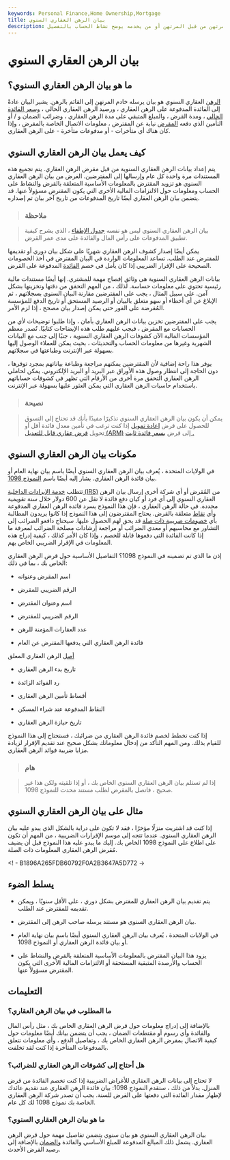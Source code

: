 ```yaml
---
keywords: Personal Finance,Home Ownership,Mortgage
title: بيان الرهن العقاري السنوي
description: بيان الرهن العقاري السنوي هو تقرير يتم إرساله إلى المرتهن من قبل المرتهن أو من يخدمه يوضح نشاط الحساب بالتفصيل.
---
```


# بيان الرهن العقاري السنوي
## ما هو بيان الرهن العقاري السنوي؟

[الرهن](/mortgagor) العقاري السنوي هو بيان يرسله خادم المرتهن إلى القائم بالرهن. يشير البيان عادةً إلى الفائدة المدفوعة على الرهن العقاري ، ورصيد الرهن العقاري الحالي ، [وسعر الفائدة الحالي](/interestrate) ، ومدة القرض ، والمبلغ المتبقي على مدة الرهن العقاري ، وضرائب الضمان و / أو التأمين الذي دفعه [المقرض](/lender) نيابة عن المقترض ، معلومات الاتصال الخاصة بالمقرض ، وإذا كان هناك أي متأخرات - أو مدفوعات متأخرة - على الرهن العقاري.

## كيف يعمل بيان الرهن العقاري السنوي

يتم إعداد بيانات الرهن العقاري السنوية من قبل مقرض الرهن العقاري. يتم تجميع هذه المستندات مرة واحدة كل عام وإرسالها إلى المقترضين. الغرض من بيان الرهن العقاري السنوي هو تزويد المقترض بالمعلومات الأساسية المتعلقة بالقرض والنشاط على الحساب ومعلومات حول الالتزامات المالية الأخرى التي يكون المقترض مسؤولاً عنها. قد يتضمن بيان الرهن العقاري أيضًا تاريخ المدفوعات من تاريخ آخر بيان تم إصداره.

> ### ملاحظة

> بيان الرهن العقاري السنوي ليس هو نفسه [جدول الإطفاء](/amortization_schedule) ، الذي يشرح كيفية تطبيق المدفوعات على رأس المال والفائدة على مدى عمر القرض.

>

يمكن أيضًا إصدار كشوف الرهن العقاري شهريًا على شكل بيان دوري أو تقديمها للمقترض عند الطلب. تساعد المعلومات الواردة في البيان المقترض في أخذ الخصومات الصحيحة على الإقرار الضريبي إذا كان يأمل في خصم [الفائدة](/interest) المدفوعة على القرض.

بيانات الرهن العقاري السنوية هي وثائق إفصاح مهمة للمشتري. إنها أيضًا مستندات مالية رئيسية تحتوي على معلومات حساسة. لذلك ، من المهم التحقق من دقتها وتخزينها بشكل آمن. على سبيل المثال ، يجب على المقترضين مقارنة البيان السنوي بسجلاتهم ، ثم الإبلاغ عن أي أخطاء أو سهو متعلق بالبيان أو الرصيد المستحق أو تاريخ الدفع للمؤسسة المُقرضة على الفور حتى يمكن إصدار بيان مصحح ، إذا لزم الأمر.

يجب على المقترضين تخزين بيانات الرهن العقاري بأمان ، وإذا طلبوا توضيحات لأي من الحسابات مع المقرض ، فيجب عليهم طلب هذه الإيضاحات كتابيًا. تُصدر معظم المؤسسات المالية الآن كشوفات الرهن العقاري السنوية ، جنبًا إلى جنب مع البيانات الشهرية وغيرها من معلومات الحساب والتحديثات ، بحيث يمكن للعملاء الوصول إليها بسهولة عبر الإنترنت وطباعتها في سجلاتهم.

يوفر هذا راحة إضافية لأن المقترضين يمكنهم مراجعة وطباعة بياناتهم بمجرد توفرها ، دون الحاجة إلى انتظار وصول هذه الأوراق عبر البريد أو البريد الإلكتروني. يمكن لحاملي الرهن العقاري التحقق مرة أخرى من الأرقام التي تظهر في كشوفات حساباتهم باستخدام حاسبات الرهن العقاري التي يمكن العثور عليها بسهولة عبر الإنترنت.

> ### نصيحة

> يمكن أن يكون بيان الرهن العقاري السنوي تذكيرًا مفيدًا بأنك قد تحتاج إلى التسوق للحصول على قرض [إعادة تمويل](/refinance) إذا كنت ترغب في تأمين معدل فائدة أقل أو تحويل [قرض عقاري قابل للتعديل (ARM)](/arm) إلى قرض [بسعر فائدة ثابت .](/fixedinterestrate)

>

## مكونات بيان الرهن العقاري السنوي

في الولايات المتحدة ، يُعرف بيان الرهن العقاري السنوي أيضًا باسم بيان نهاية العام أو بيان فائدة الرهن العقاري. يشار إليه أيضًا باسم [النموذج 1098](/form_1098).

تتطلب [خدمة الإيرادات الداخلية (IRS)](/irs) من المُقرض أو أي شركة أخرى إرسال بيان الرهن العقاري السنوي إلى أي فرد أو كيان دفع فائدة لا تقل عن 600 دولار خلال سنة تقويمية محددة. في حالة الرهن العقاري ، فإن هذا النموذج يسرد فائدة الرهن العقاري المدفوعة وأي [نقاط](/discountpoints) متعلقة بالقرض. يحتاج المقترضون إلى هذا النموذج إذا كانوا يريدون المطالبة بأي [خصومات ضريبية ذات صلة](/tax-deduction) قد يحق لهم الحصول عليها. سيحتاج دافعو الضرائب إلى التشاور مع محاسبهم أو معدي الضرائب أو مراجعة إرشادات مصلحة الضرائب لمعرفة ما إذا كانت الفائدة التي دفعوها قابلة للخصم ، وإذا كان الأمر كذلك ، كيفية إدراج هذه المعلومات في الإقرار الضريبي الخاص بهم.

إذن ما الذي تم تضمينه في النموذج 1098؟ التفاصيل الأساسية حول قرض الرهن العقاري الخاص بك ، بما في ذلك:

- اسم المقرض وعنوانه

- الرقم الضريبي للمقرض

- اسم وعنوان المقترض

- الرقم الضريبي للمقترض

- عدد العقارات المؤمنة للرهن

- فائدة الرهن العقاري التي يدفعها المقترض عن العام

[أصل](/principal) الرهن العقاري المعلق

- تاريخ بدء الرهن العقاري

- رد الفوائد الزائدة

- أقساط تأمين الرهن العقاري

- النقاط المدفوعة عند شراء المسكن

- تاريخ حيازة الرهن العقاري

إذا كنت تخطط لخصم فائدة الرهن العقاري من ضرائبك ، فستحتاج إلى هذا النموذج للقيام بذلك. ومن المهم التأكد من إدخال معلوماتك بشكل صحيح عند تقديم الإقرار لزيادة مزايا ضريبة فوائد الرهن العقاري.

> ### هام

> إذا لم تستلم بيان الرهن العقاري السنوي الخاص بك ، أو إذا تلقيته ولكن هذا غير صحيح ، فاتصل بالمقرض لطلب مستند محدث للنموذج 1098.

>

## مثال على بيان الرهن العقاري السنوي

إذا كنت قد اشتريت منزلًا مؤخرًا ، فقد لا تكون على دراية بالشكل الذي يبدو عليه بيان الرهن العقاري السنوي. عندما تتجه إلى موسم الإقرارات الضريبية ، من المهم أن تكون على اطلاع على النموذج 1098 الخاص بك. إليك ما يبدو عليه هذا النموذج قبل أن يضيف مُقرض الرهن العقاري المعلومات ذات الصلة.

<! - B1896A265FDB60792F0A2B3647A5D772 ->

## يسلط الضوء

- يتم تقديم بيان الرهن العقاري للمقترض بشكل دوري ، على الأقل سنويًا ، ويمكن تقديمه للمقترض عند الطلب.

- بيان الرهن العقاري السنوي هو مستند يرسله صاحب الرهن إلى المقترض.

- في الولايات المتحدة ، يُعرف بيان الرهن العقاري السنوي أيضًا باسم بيان نهاية العام أو بيان فائدة الرهن العقاري أو النموذج 1098.

- يزود هذا البيان المقترض بالمعلومات الأساسية المتعلقة بالقرض والنشاط على الحساب والأرصدة المتبقية المستحقة أو الالتزامات المالية الأخرى التي يكون المقترض مسؤولاً عنها.

## التعليمات

### ما المطلوب في بيان الرهن العقاري؟

بالإضافة إلى إدراج معلومات حول قرض الرهن العقاري الخاص بك ، مثل رأس المال والفائدة وأي رسوم أو مقتطعات الضمان ، يجب أن يتضمن بيانك أيضًا معلومات حول كيفية الاتصال بمقرض الرهن العقاري الخاص بك ، وتفاصيل الدفع ، وأي معلومات تتعلق بالمدفوعات المتأخرة إذا كنت لقد تخلفت.

### هل أحتاج إلى كشوفات الرهن العقاري للضرائب؟

لا تحتاج إلى بيانات الرهن العقاري للأغراض الضريبية إذا كنت تخصم الفائدة من قرض المنزل. بدلاً من ذلك ، ستقدم النموذج 1098: بيان فائدة الرهن العقاري عند تقديم عائدك لإظهار مقدار الفائدة التي دفعتها على القرض للسنة. يجب أن تصدر شركة الرهن العقاري الخاصة بك نموذج 1098 لك كل عام.

### ما هو بيان الرهن العقاري السنوي؟

بيان الرهن العقاري السنوي هو بيان سنوي يتضمن تفاصيل مهمة حول قرض الرهن العقاري. يشمل ذلك المبالغ المدفوعة للمبلغ الأساسي والفائدة [والضمان](/escrow) بالإضافة إلى رصيد القرض الأحدث.

